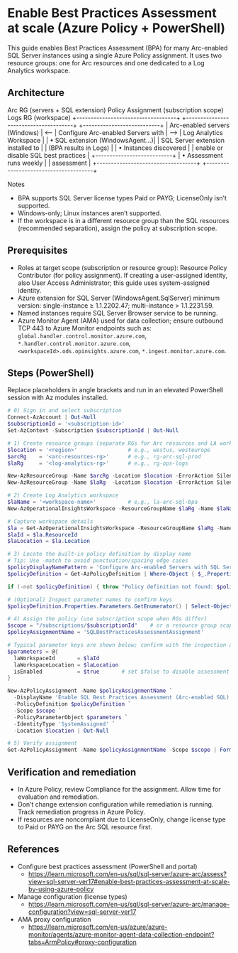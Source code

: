 # Enable Best Practices Assessment at scale (Azure Policy + PowerShell)

This guide enables Best Practices Assessment (BPA) for many Arc-enabled SQL Server instances using a single Azure Policy assignment. It uses two resource groups: one for Arc resources and one dedicated to a Log Analytics workspace.

## Architecture

Arc RG (servers + SQL extension)         Policy Assignment (subscription scope)        Logs RG (workspace)
+-----------------------------------+     +--------------------------------------+     +---------------------------+
| Arc-enabled servers (Windows)     | <-- | Configure Arc-enabled Servers with   | --> | Log Analytics Workspace   |
|  • SQL extension (WindowsAgent...)|     | SQL Server extension installed to    |     |  (BPA results in Logs)    |
|  • Instances discovered           |     | enable or disable SQL best practices |     +---------------------------+
|  • Assessment runs weekly         |     | assessment                           |
+-----------------------------------+     +--------------------------------------+

Notes
- BPA supports SQL Server license types Paid or PAYG; LicenseOnly isn’t supported.
- Windows-only; Linux instances aren’t supported.
- If the workspace is in a different resource group than the SQL resources (recommended separation), assign the policy at subscription scope.

## Prerequisites

- Roles at target scope (subscription or resource group): Resource Policy Contributor (for policy assignment). If creating a user-assigned identity, also User Access Administrator; this guide uses system-assigned identity.
- Azure extension for SQL Server (WindowsAgent.SqlServer) minimum version: single-instance ≥ 1.1.2202.47; multi-instance > 1.1.2231.59.
- Named instances require SQL Server Browser service to be running.
- Azure Monitor Agent (AMA) used for data collection; ensure outbound TCP 443 to Azure Monitor endpoints such as: `global.handler.control.monitor.azure.com`, `*.handler.control.monitor.azure.com`, `<workspaceId>.ods.opinsights.azure.com`, `*.ingest.monitor.azure.com`.

## Steps (PowerShell)

Replace placeholders in angle brackets and run in an elevated PowerShell session with Az modules installed.

```powershell
# 0) Sign in and select subscription
Connect-AzAccount | Out-Null
$subscriptionId = '<subscription-id>'
Set-AzContext -Subscription $subscriptionId | Out-Null

# 1) Create resource groups (separate RGs for Arc resources and LA workspace)
$location = '<region>'                # e.g., westus, westeurope
$arcRg    = '<arc-resources-rg>'      # e.g., rg-arc-sql-prod
$laRg     = '<log-analytics-rg>'      # e.g., rg-ops-logs

New-AzResourceGroup -Name $arcRg -Location $location -ErrorAction SilentlyContinue | Out-Null
New-AzResourceGroup -Name $laRg  -Location $location -ErrorAction SilentlyContinue | Out-Null

# 2) Create Log Analytics workspace
$laName = '<workspace-name>'          # e.g., la-arc-sql-bpa
New-AzOperationalInsightsWorkspace -ResourceGroupName $laRg -Name $laName -Location $location -Sku PerGB2018 -ErrorAction SilentlyContinue | Out-Null

# Capture workspace details
$la = Get-AzOperationalInsightsWorkspace -ResourceGroupName $laRg -Name $laName
$laId = $la.ResourceId
$laLocation = $la.Location

# 3) Locate the built-in policy definition by display name
# Tip: Use -match to avoid punctuation/spacing edge cases
$policyDisplayNamePattern = 'Configure Arc-enabled Servers with SQL Server extension installed to enable or disable SQL best practices assessment'
$policyDefinition = Get-AzPolicyDefinition | Where-Object { $_.Properties.DisplayName -match [regex]::Escape($policyDisplayNamePattern) }

if (-not $policyDefinition) { throw "Policy definition not found: $policyDisplayNamePattern" }

# (Optional) Inspect parameter names to confirm keys
$policyDefinition.Properties.Parameters.GetEnumerator() | Select-Object Name, Value | Format-Table -AutoSize

# 4) Assign the policy (use subscription scope when RGs differ)
$scope = "/subscriptions/$subscriptionId"    # or a resource group scope if workspace and SQL are in the same RG
$policyAssignmentName = 'SQLBestPracticesAssessmentAssignment'

# Typical parameter keys are shown below; confirm with the inspection above if needed.
$parameters = @{
  laWorkspaceId       = $laId
  laWorkspaceLocation = $laLocation
  isEnabled           = $true       # set $false to disable assessment
}

New-AzPolicyAssignment -Name $policyAssignmentName `
  -DisplayName 'Enable SQL Best Practices Assessment (Arc-enabled SQL)' `
  -PolicyDefinition $policyDefinition `
  -Scope $scope `
  -PolicyParameterObject $parameters `
  -IdentityType 'SystemAssigned' `
  -Location $location | Out-Null

# 5) Verify assignment
Get-AzPolicyAssignment -Name $policyAssignmentName -Scope $scope | Format-List Name, Scope, EnforcementMode
```

## Verification and remediation

- In Azure Policy, review Compliance for the assignment. Allow time for evaluation and remediation.
- Don’t change extension configuration while remediation is running. Track remediation progress in Azure Policy.
- If resources are noncompliant due to LicenseOnly, change license type to Paid or PAYG on the Arc SQL resource first.

## References

- Configure best practices assessment (PowerShell and portal)
  - https://learn.microsoft.com/en-us/sql/sql-server/azure-arc/assess?view=sql-server-ver17#enable-best-practices-assessment-at-scale-by-using-azure-policy
- Manage configuration (license types)
  - https://learn.microsoft.com/en-us/sql/sql-server/azure-arc/manage-configuration?view=sql-server-ver17
- AMA proxy configuration
  - https://learn.microsoft.com/en-us/azure/azure-monitor/agents/azure-monitor-agent-data-collection-endpoint?tabs=ArmPolicy#proxy-configuration
